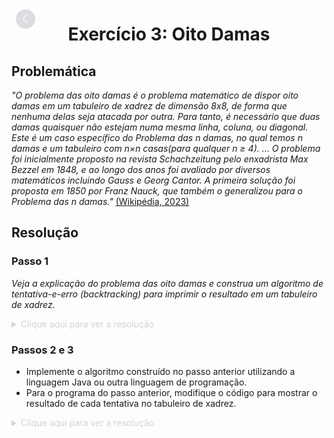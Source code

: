 [<img src="../../img/assets/back.png" height="35px" style="position: fixed; top: 15; opacity: 0.45">](../../README.md)

# <div align="center">Exercício 3: Oito Damas</div>

## Problemática

_"O problema das oito damas é o problema matemático de dispor oito damas em um tabuleiro de xadrez de dimensão 8x8, de forma que nenhuma delas seja atacada por outra. Para tanto, é necessário que duas damas quaisquer não estejam numa mesma linha, coluna, ou diagonal. Este é um caso específico do Problema das n damas, no qual temos n damas e um tabuleiro com n×n casas(para qualquer n  ≥ 4). … O problema foi inicialmente proposto na revista Schachzeitung pelo enxadrista Max Bezzel em 1848, e ao longo dos anos foi avaliado por diversos matemáticos incluindo Gauss e Georg Cantor. A primeira solução foi proposta em 1850 por Franz Nauck, que também o generalizou para o Problema das n damas."_ [(Wikipédia, 2023)](https://pt.wikipedia.org/wiki/Problema_das_oito_damas)

## Resolução

### Passo 1

_Veja a explicação do problema das oito damas e construa um algoritmo de tentativa-e-erro (backtracking) para imprimir o resultado em um tabuleiro de xadrez._

<details>
    <summary style="color: lightgray">
        Clique aqui para ver a resolução
    </summary>

```rs
ROTINA E_SEGURO(T, ROW, COL)

    SE [(ROW, COL) não é "atacada" no T]
        retorne verdadeiro
    CASO CONTRÁRIO
        retorne falso

ROTINA CONTEM_N_RAINHAS(T, N)

    SE [T contém N rainhas]
        retorne verdadeiro
    CASO CONTRÁRIO
        retorne falso

ALGORITMO N_QUEENS(T, N = 8)
    
    SUBROTINA BACKTRACK(ROW)
        
        SE CONTEM_N_RAINHAS(T, N)
            IMPRIMA T
            PARE TUDO
            
        PARA COL := 0 ATÉ T.length
            
            SE E_SEGURO(T, ROW, COL)
                COLOCAR_RAINHA(ROW, COL)
                BACKTRACK(ROW + 1)
                TIRAR_RAINHA(ROW, COL)
    
    BACKTRACK(0)
```
</details>

### Passos 2 e 3

- Implemente o algoritmo construído no passo anterior utilizando a linguagem Java ou outra linguagem de programação.
- Para o programa do passo anterior, modifique o código para mostrar o resultado de cada tentativa no tabuleiro de xadrez.

<details>
    <summary style="color: lightgray">
        Clique aqui para ver a resolução
    </summary>

```python
from typing import Dict, List, TypeAlias
from copy import deepcopy

# Eu amo static-typing.
BoardType: TypeAlias = List[List[int]]

def empty_board(n: int) -> BoardType:
	"""
	Gera um tabuleiro `BoardType` inicializado e vazio.
	"""
	return deepcopy([[0] * n for _ in range(n)])

def print_board(board: BoardType) -> None:
	"""
	Dispõe graficamente o tabuleiro `board` em UTF-8.
	"""
	print("\n".join(" ".join("♛" if piece == 1 else "." for piece in row) for row in board))

def are_there_n_queens(board: BoardType, n: int) -> bool:
	"""
	Retorna `True` se existem `n` rainhas/damas no tabuleiro `board`.
	"""
	return sum(piece == 1 for row in board for piece in row) == n

def is_safe(board: BoardType, row: int, column: int) -> bool:
	"""
	Retorna `False` se a posição dada é insegura para uma rainha.
	Retorna `True` caso contrário.
	"""

	size = len(board)
	
	# Verifica se há outra dama na mesma linha.
	for c in range(size):
		if (board[row][c] == 1) and (c != column):
			return False

	# Verifica se há outra dama na mesma coluna.
	for r in range(size):
		if (board[r][column] == 1) and (r != row):
			return False
	
	# Verifica se há outra dama na mesma diagonal principal.
	for i in range(size):
		diagonal_row = row - column + i
		if 0 <= diagonal_row < size:
			if (board[diagonal_row][i] == 1) and ((diagonal_row, i) != (row, column)):
				return False
	
	# Verifica se há outra dama na mesma diagonal secundária.
	for i in range(size):
		diagonal_row = row + column - i
		if 0 <= diagonal_row < size:
			if (board[diagonal_row][i] == 1) and ((diagonal_row, i) != (row, column)):
				return False
	
	# Caso não haja nenhum conflito, retorne `True` (seguro).
	return True

def solve_n_queens(board: BoardType, debug: bool = False, steps: bool = False) -> None:
	"""
	Dispõe uma solução para o problema.
	"""

	# Cópia do tabuleiro fornecido.
	board_copy: BoardType = deepcopy(board)

	# N-rainhas.
	n = len(board_copy)

	# Flag de parada.
	found: bool = False

	# Iterações.
	checks: int = 0

	def backtrack(n: int, row: int = 0):

		nonlocal board_copy, found, checks

		# A flag de parada foi definida?
		# Então pare.
		if found:
			return

		# Já existem `n` rainhas?
		if are_there_n_queens(board_copy, n):
			
			# Imprima o tabuleiro.
			print_board(board_copy)
			
			# Defina a flag de "solução encontrada".
			found = True

		# Caso não, itere sobre todas as colunas.
		for column in range(len(board_copy)):

			# Caso uma solução já tenha sido encontrada, pare.
			if found:
				return

			# Adicione uma verificação.
			checks += 1

			# Verifique cada posição (row, column).
			if is_safe(board_copy, row, column):

				# Coloque uma dama na posição [row][column].
				board_copy[row][column] = 1

				if debug:
					print(f"-> Tentando a posição [{row}][{column}].")
					if steps:
						print_board(board_copy)
						print()

				# Chame recursivamente a função para colocar as outras damas.
				backtrack(n, row + 1)

				# Não há necessidade de fazer backtracking caso a solução já tenha sido encontrada.
				if found:
					return

				# Backtracking: remove a dama da posição [row][column].
				# NOTE: Caso tenha dado certo, não há necessidade de executar isso.
				board_copy[row][column] = 0

				if debug:
					print(f"<- Nenhuma posição segura, backtracking em [{row}][{column}].")
					if steps:
						print_board(board_copy)
						print()

	# Comece realizando o backtracking na primeira linha.
	backtrack(n, 0)

	if not found:
		print("Nenhuma solução encontrada.")
	else:
		print(f"{checks} posições foram verificadas.")

# Crie um tabuleiro vazio.
board: BoardType = empty_board(n = 8)

# Encontre uma solução.
solve_n_queens(board, debug = False, steps = False)
```
</details>
